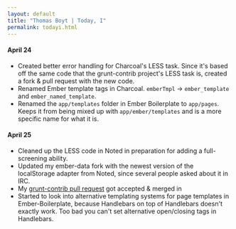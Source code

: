 ```yaml
---
layout: default
title: "Thomas Boyt | Today, I"
permalink: todayi.html
---
```


#### April 24

* Created better error handling for Charcoal's LESS task. Since it's based off the same code that the grunt-contrib project's LESS task is, created a fork & pull request with the new code.
* Renamed Ember template tags in Charcoal. `emberTmpl` -> `ember_template` and `ember_named_template`.
* Renamed the `app/templates` folder in Ember Boilerplate to `app/pages`. Keeps it from being mixed up with `app/ember/templates` and is a more specific name for what it is.

#### April 25

* Cleaned up the LESS code in Noted in preparation for adding a full-screening ability.
* Updated my ember-data fork with the newest version of the localStorage adapter from Noted, since several people asked about it in IRC.
* My [grunt-contrib pull request](https://github.com/gruntjs/grunt-contrib/pull/2) got accepted & merged in
* Started to look into alternative templating systems for page templates in Ember-Boilerplate, because Handlebars on top of Handlebars doesn't exactly work. Too bad you can't set alternative open/closing tags in Handlebars.